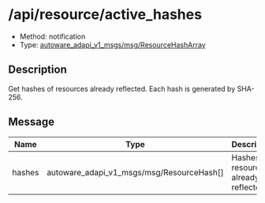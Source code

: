 <!-- This file is generated by a tool. Do not edit directly. -->

# /api/resource/active_hashes

- Method: notification
- Type: [autoware_adapi_v1_msgs/msg/ResourceHashArray](../../../types/autoware_adapi_v1_msgs/msg/resource_hash_array.md)

## Description

Get hashes of resources already reflected. Each hash is generated by SHA-256.

## Message

| Name   | Type                                      | Description                            |
| ------ | ----------------------------------------- | -------------------------------------- |
| hashes | autoware_adapi_v1_msgs/msg/ResourceHash[] | Hashes of resources already reflected. |
